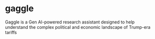 # gaggle
Gaggle is a Gen AI-powered research assistant designed to help understand the complex political and economic landscape of Trump-era tariffs
